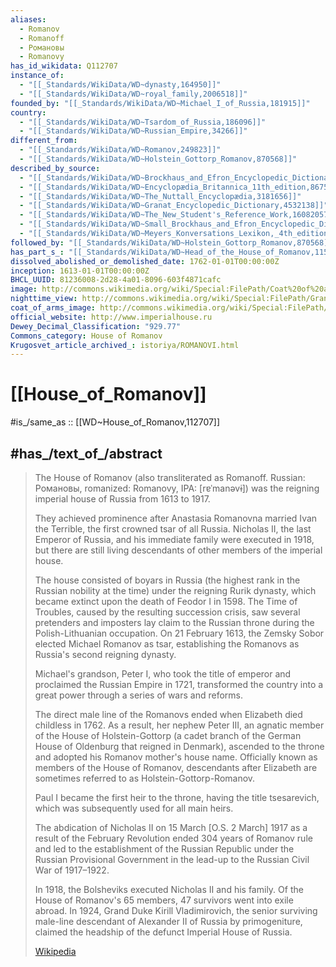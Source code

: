 ```yaml
---
aliases:
  - Romanov 
  - Romanoff
  - Романовы
  - Romanovy
has_id_wikidata: Q112707
instance_of:
  - "[[_Standards/WikiData/WD~dynasty,164950]]"
  - "[[_Standards/WikiData/WD~royal_family,2006518]]"
founded_by: "[[_Standards/WikiData/WD~Michael_I_of_Russia,181915]]"
country:
  - "[[_Standards/WikiData/WD~Tsardom_of_Russia,186096]]"
  - "[[_Standards/WikiData/WD~Russian_Empire,34266]]"
different_from:
  - "[[_Standards/WikiData/WD~Romanov,249823]]"
  - "[[_Standards/WikiData/WD~Holstein_Gottorp_Romanov,870568]]"
described_by_source:
  - "[[_Standards/WikiData/WD~Brockhaus_and_Efron_Encyclopedic_Dictionary,602358]]"
  - "[[_Standards/WikiData/WD~Encyclopædia_Britannica_11th_edition,867541]]"
  - "[[_Standards/WikiData/WD~The_Nuttall_Encyclopædia,3181656]]"
  - "[[_Standards/WikiData/WD~Granat_Encyclopedic_Dictionary,4532138]]"
  - "[[_Standards/WikiData/WD~The_New_Student's_Reference_Work,16082057]]"
  - "[[_Standards/WikiData/WD~Small_Brockhaus_and_Efron_Encyclopedic_Dictionary,19180675]]"
  - "[[_Standards/WikiData/WD~Meyers_Konversations_Lexikon,_4th_edition_(1885_1890),19219752]]"
followed_by: "[[_Standards/WikiData/WD~Holstein_Gottorp_Romanov,870568]]"
has_part_s_: "[[_Standards/WikiData/WD~Head_of_the_House_of_Romanov,115589363]]"
dissolved_abolished_or_demolished_date: 1762-01-01T00:00:00Z
inception: 1613-01-01T00:00:00Z
BHCL_UUID: 81236008-2d28-4a01-8096-603f4871cafc
image: http://commons.wikimedia.org/wiki/Special:FilePath/Coat%20of%20arms%20of%20the%20House%20Holstein-Gottorp-Romanov.svg
nighttime_view: http://commons.wikimedia.org/wiki/Special:FilePath/Gran%20Palacio%20del%20Kremlin%2C%20Mosc%C3%BA%2C%20Rusia%2C%202016-10-03%2C%20DD%2028-29%20HDR.jpg
coat_of_arms_image: http://commons.wikimedia.org/wiki/Special:FilePath/House%20of%20Romanoff.svg
official_website: http://www.imperialhouse.ru
Dewey_Decimal_Classification: "929.77"
Commons_category: House of Romanov
Krugosvet_article_archived_: istoriya/ROMANOVI.html
---
```


# [[House_of_Romanov]] 

#is_/same_as :: [[WD~House_of_Romanov,112707]] 

## #has_/text_of_/abstract 

> The House of Romanov (also transliterated as Romanoff. Russian: Романовы, romanized: 
> Romanovy, IPA: [rɐˈmanəvɨ]) was the reigning imperial house of Russia from 1613 to 1917. 
> 
> They achieved prominence after Anastasia Romanovna married Ivan the Terrible, 
> the first crowned tsar of all Russia. 
> Nicholas II, the last Emperor of Russia, and his immediate family were executed in 1918, 
> but there are still living descendants of other members of the imperial house.
>
> The house consisted of boyars in Russia (the highest rank in the Russian nobility at the time) 
> under the reigning Rurik dynasty, which became extinct upon the death of Feodor I in 1598. 
> The Time of Troubles, caused by the resulting succession crisis, 
> saw several pretenders and imposters lay claim to the Russian throne 
> during the Polish-Lithuanian occupation. 
> On 21 February 1613, the Zemsky Sobor elected Michael Romanov as tsar, 
> establishing the Romanovs as Russia's second reigning dynasty.
>
> Michael's grandson, Peter I, who took the title of emperor 
> and proclaimed the Russian Empire in 1721, transformed the country into a great power 
> through a series of wars and reforms. 
> 
> The direct male line of the Romanovs ended when Elizabeth died childless in 1762. 
> As a result, her nephew Peter III, an agnatic member of the House of Holstein-Gottorp 
> (a cadet branch of the German House of Oldenburg that reigned in Denmark), 
> ascended to the throne and adopted his Romanov mother's house name. 
> Officially known as members of the House of Romanov, 
> descendants after Elizabeth are sometimes referred to as Holstein-Gottorp-Romanov.
>
> Paul I became the first heir to the throne, having the title tsesarevich, 
> which was subsequently used for all main heirs.
>
> The abdication of Nicholas II on 15 March [O.S. 2 March] 1917 
> as a result of the February Revolution ended 304 years of Romanov rule 
> and led to the establishment of the Russian Republic under the Russian Provisional Government 
> in the lead-up to the Russian Civil War of 1917–1922. 
> 
> In 1918, the Bolsheviks executed Nicholas II and his family. 
> Of the House of Romanov's 65 members, 47 survivors went into exile abroad. 
> In 1924, Grand Duke Kirill Vladimirovich, 
> the senior surviving male-line descendant of Alexander II of Russia by primogeniture, 
> claimed the headship of the defunct Imperial House of Russia.
>
> [Wikipedia](https://en.wikipedia.org/wiki/House%20of%20Romanov) 

